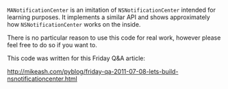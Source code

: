 `MANotificationCenter` is an imitation of `NSNotificationCenter` intended for learning purposes. It implements a similar API and shows approximately how `NSNotificationCenter` works on the inside.

There is no particular reason to use this code for real work, however please feel free to do so if you want to.

This code was written for this Friday Q&A article:

http://mikeash.com/pyblog/friday-qa-2011-07-08-lets-build-nsnotificationcenter.html